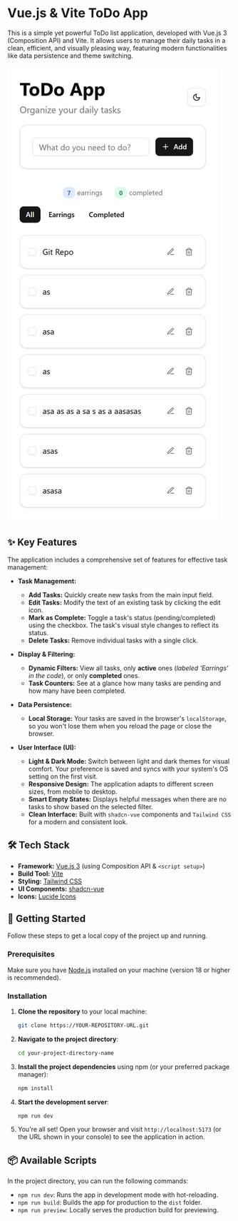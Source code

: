 # Vue.js & Vite ToDo App

This is a simple yet powerful ToDo list application, developed with Vue.js 3 (Composition API) and Vite. It allows users to manage their daily tasks in a clean, efficient, and visually pleasing way, featuring modern functionalities like data persistence and theme switching.

![App Screenshot](./src/assets/app-screenshot.png)

## ✨ Key Features

The application includes a comprehensive set of features for effective task management:

*   **Task Management:**
    *   **Add Tasks:** Quickly create new tasks from the main input field.
    *   **Edit Tasks:** Modify the text of an existing task by clicking the edit icon.
    *   **Mark as Complete:** Toggle a task's status (pending/completed) using the checkbox. The task's visual style changes to reflect its status.
    *   **Delete Tasks:** Remove individual tasks with a single click.

*   **Display & Filtering:**
    *   **Dynamic Filters:** View all tasks, only **active** ones (*labeled 'Earrings' in the code*), or only **completed** ones.
    *   **Task Counters:** See at a glance how many tasks are pending and how many have been completed.

*   **Data Persistence:**
    *   **Local Storage:** Your tasks are saved in the browser's `localStorage`, so you won't lose them when you reload the page or close the browser.

*   **User Interface (UI):**
    *   **Light & Dark Mode:** Switch between light and dark themes for visual comfort. Your preference is saved and syncs with your system's OS setting on the first visit.
    *   **Responsive Design:** The application adapts to different screen sizes, from mobile to desktop.
    *   **Smart Empty States:** Displays helpful messages when there are no tasks to show based on the selected filter.
    *   **Clean Interface:** Built with `shadcn-vue` components and `Tailwind CSS` for a modern and consistent look.

## 🛠️ Tech Stack

*   **Framework:** [Vue.js 3](https://vuejs.org/) (using Composition API & `<script setup>`)
*   **Build Tool:** [Vite](https://vitejs.dev/)
*   **Styling:** [Tailwind CSS](https://tailwindcss.com/)
*   **UI Components:** [shadcn-vue](https://www.shadcn-vue.com/)
*   **Icons:** [Lucide Icons](https://lucide.dev/)

## 🚀 Getting Started

Follow these steps to get a local copy of the project up and running.

### Prerequisites

Make sure you have [Node.js](https://nodejs.org/) installed on your machine (version 18 or higher is recommended).

### Installation

1.  **Clone the repository** to your local machine:
    ```bash
    git clone https://YOUR-REPOSITORY-URL.git
    ```

2.  **Navigate to the project directory**:
    ```bash
    cd your-project-directory-name
    ```

3.  **Install the project dependencies** using npm (or your preferred package manager):
    ```bash
    npm install
    ```

4.  **Start the development server**:
    ```bash
    npm run dev
    ```

5.  You're all set! Open your browser and visit `http://localhost:5173` (or the URL shown in your console) to see the application in action.

## 📦 Available Scripts

In the project directory, you can run the following commands:

*   `npm run dev`: Runs the app in development mode with hot-reloading.
*   `npm run build`: Builds the app for production to the `dist` folder.
*   `npm run preview`: Locally serves the production build for previewing.